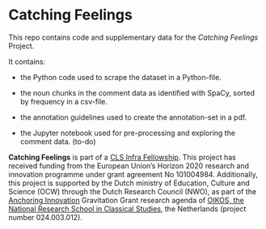# Catching Feelings
This repo contains code and supplementary data for the _Catching Feelings_ Project.

It contains:

  - the Python code used to scrape the dataset in a Python-file.
  - the noun chunks in the comment data as identified with SpaCy, sorted by frequency in a csv-file.
  - the annotation guidelines used to create the annotation-set in a pdf.

  - the Jupyter notebook used for pre-processing and exploring the comment data. (to-do)

**Catching Feelings** is part of a [CLS Infra Fellowship](https://clsinfra.io/opportunities/tnafellowships/). This project has received funding from the European Union’s Horizon 2020 research and innovation programme under grant agreement No 101004984. Additionally, this project is supported by the Dutch ministry of Education, Culture and Science (OCW) through the Dutch Research Council (NWO), as part of the [Anchoring Innovation](https://anchoringinnovation.nl) Gravitation Grant research agenda of [OIKOS, the National Research School in Classical Studies](https://www.rug.nl/research/research-let/oikos/), the Netherlands (project number 024.003.012).
